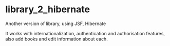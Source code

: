 # library_2_hibernate
Another version of library, using JSF, Hibernate

It works with internationalization, authentication and authorisation features, also add books and edit information about each.
